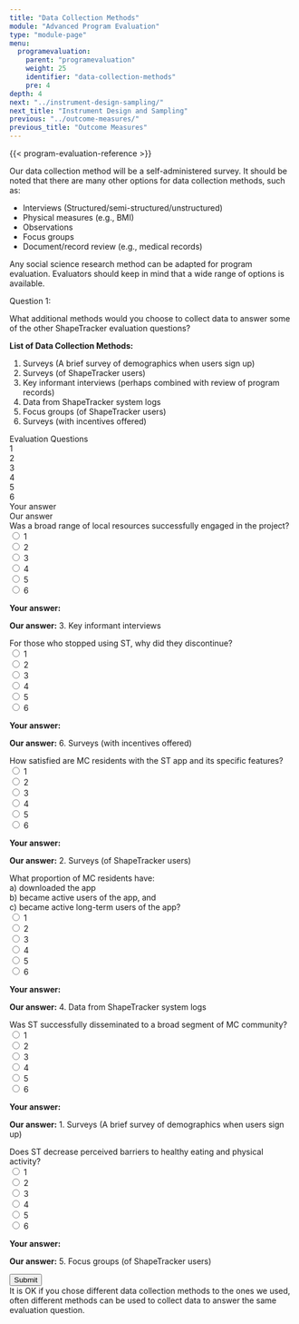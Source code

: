 ```yaml
---
title: "Data Collection Methods"
module: "Advanced Program Evaluation"
type: "module-page"
menu:
  programevaluation:
    parent: "programevaluation"
    weight: 25
    identifier: "data-collection-methods"
    pre: 4
depth: 4
next: "../instrument-design-sampling/"
next_title: "Instrument Design and Sampling"
previous: "../outcome-measures/"
previous_title: "Outcome Measures"
---
```


{{< program-evaluation-reference >}}

Our data collection method will be a self-administered survey.  It should be noted that there are many other options for data collection methods, such as:

* Interviews (Structured/semi-structured/unstructured)
* Physical measures (e.g., BMI)
* Observations
* Focus groups
* Document/record review (e.g., medical records)

Any social science research method can be adapted for program evaluation. Evaluators should keep in mind that a wide range of options is available.

<div class="matchingcode prog-eval"><form method="post" action=".">
<div class="cases">
<div class="casetitle">
    Question 1:
</div><!-- /.casetitle -->
<div class="casecontent">
<div class="casequestion answer-value">
    <p>What additional methods would you choose to collect data to answer some of the other ShapeTracker evaluation questions?</p>
    <p><b>List of Data Collection Methods:</b></p>
    <ol class="custom-counter">
        <li>Surveys (A brief survey of demographics when users sign up)</li>
        <li>Surveys (of ShapeTracker users)</li>
        <li>Key informant interviews (perhaps combined with review of program records)</li>
        <li>Data from ShapeTracker system logs</li>
        <li>Focus groups (of ShapeTracker users)</li>
        <li>Surveys (with incentives offered)</li>
    </ol>
    <div class="row matching-quiz mt-3" aria-hidden="true">
        <div class="col-12 col-md-6 matching-q-header">
        Evaluation Questions
        </div>
        <div class="col-md-6 d-none d-md-block">
            <div class="row option-labels">
                <div class="col option-label selections">
                    <span>1</span>
                </div>
                <div class="col option-label selections">
                    <span>2</span>
                </div>
                <div class="col option-label selections">
                    <span>3</span>
                </div>
                <div class="col option-label selections">
                    <span>4</span>
                </div>
                <div class="col option-label selections">
                    <span>5</span>
                </div>
                <div class="col option-label selections">
                    <span>6</span>
                </div>
                 <div class="col-6 option-label user-selection">
                    <span>Your answer</span>
                </div>
                 <div class="col-6 option-label phtc-selection">
                    <span>Our answer</span>
                </div>
           </div>
        </div>
    </div>
    <div class="row matching-quiz" aria-label="Evaluation Question 1">
        <div class="col-12 col-md-6 matching-q">
        Was a broad range of local resources successfully engaged in the project?
        </div>
        <div class="col-12 col-md-6">
            <div class="row option-buttons">
                <div class="col-4 col-md option-button selections">
                    <div class="md-radio">
                    <input name="coding-question-01" id="coding-question-011" type="radio" value="1. Surveys (A brief survey of demographics when users sign up)" aria-label="1. Surveys (A brief survey of demographics when users sign up)">
                    <label for="coding-question-011"><span aria-hidden="true">1</span></label>
                    </div>
                </div>
                <div class="col-4 col-md option-button selections">
                    <div class="md-radio">
                    <input name="coding-question-01" id="coding-question-012" type="radio" value="2. Surveys (of ShapeTracker users)" aria-label="2. Surveys (of ShapeTracker users)">
                    <label for="coding-question-012"><span aria-hidden="true">2</span></label>
                    </div>
                </div>
                <div class="col-4 col-md option-button selections">
                    <div class="md-radio">
                    <input name="coding-question-01" id="coding-question-013" type="radio" value="3. Key informant interviews" aria-label="3. Key informant interviews">
                    <label for="coding-question-013"><span aria-hidden="true">3</span></label>
                    </div>
                </div>
                <div class="col-4 col-md option-button selections">
                    <div class="md-radio">
                    <input name="coding-question-01" id="coding-question-014" type="radio" value="4. Data from ShapeTracker system logs" aria-label="4. Data from ShapeTracker system logs">
                    <label for="coding-question-014"><span aria-hidden="true">4</span></label>
                    </div>
                </div>
                <div class="col-4 col-md option-button selections">
                    <div class="md-radio">
                    <input name="coding-question-01" id="coding-question-015" type="radio" value="5. Focus groups (of ShapeTracker users)" aria-label="5. Focus groups (of ShapeTracker users)">
                    <label for="coding-question-015"><span aria-hidden="true">5</span></label>
                    </div>
                </div>
                <div class="col-4 col-md option-button selections">
                    <div class="md-radio">
                    <input name="coding-question-01" id="coding-question-016" type="radio" value="6. Surveys (with incentives offered)" aria-label="6. Surveys (with incentives offered)">
                    <label for="coding-question-016"><span aria-hidden="true">6</span></label>
                    </div>
                </div>
                 <div class="col-6 option-button user-selection" aria-label="Your answer">
                    <p class="answer-selection">
                    <span class="answer-prompt"><b>Your answer:</b></span>
                    </p>
                </div>
                 <div class="col-6 option-button phtc-selection" aria-label="Our answer">
                    <p class="answer-selection">
                    <span class="answer-prompt"><b>Our answer:</b></span>
                    <span>3. Key informant interviews</span>
                    </p>
                </div>
            </div>
        </div>
    </div>
    <div class="row matching-quiz" aria-label="Evaluation Question 2">
        <div class="col-12 col-md-6 matching-q">
        For those who stopped using ST, why did they discontinue?
        </div>
        <div class="col-12 col-md-6">
            <div class="row option-buttons">
                <div class="col-4 col-md option-button selections">
                    <div class="md-radio">
                    <input name="coding-question-02" id="coding-question-021" type="radio" value="1. Surveys (A brief survey of demographics when users sign up)" aria-label="1. Surveys (A brief survey of demographics when users sign up)">
                    <label for="coding-question-021"><span aria-hidden="true">1</span></label>
                    </div>
                </div>
                <div class="col-4 col-md option-button selections">
                    <div class="md-radio">
                    <input name="coding-question-02" id="coding-question-022" type="radio" value="2. Surveys (of ShapeTracker users)" aria-label="2. Surveys (of ShapeTracker users)">
                    <label for="coding-question-022"><span aria-hidden="true">2</span></label>
                    </div>
                </div>
                <div class="col-4 col-md option-button selections">
                    <div class="md-radio">
                    <input name="coding-question-02" id="coding-question-023" type="radio" value="3. Key informant interviews" aria-label="3. Key informant interviews">
                    <label for="coding-question-023"><span aria-hidden="true">3</span></label>
                    </div>
                </div>
                <div class="col-4 col-md option-button selections">
                    <div class="md-radio">
                    <input name="coding-question-02" id="coding-question-024" type="radio" value="4. Data from ShapeTracker system logs" aria-label="4. Data from ShapeTracker system logs">
                    <label for="coding-question-024"><span aria-hidden="true">4</span></label>
                    </div>
                </div>
                <div class="col-4 col-md option-button selections">
                    <div class="md-radio">
                    <input name="coding-question-02" id="coding-question-025" type="radio" value="5. Focus groups (of ShapeTracker users)" aria-label="5. Focus groups (of ShapeTracker users)">
                    <label for="coding-question-025"><span aria-hidden="true">5</span></label>
                    </div>
                </div>
                <div class="col-4 col-md option-button selections">
                    <div class="md-radio">
                    <input name="coding-question-02" id="coding-question-026" type="radio" value="6. Surveys (with incentives offered)" aria-label="6. Surveys (with incentives offered)">
                    <label for="coding-question-026"><span aria-hidden="true">6</span></label>
                    </div>
                </div>
                 <div class="col-6 option-button user-selection" aria-label="Your answer">
                    <p class="answer-selection">
                    <span class="answer-prompt"><b>Your answer:</b></span>
                    </p>
                </div>
                 <div class="col-6 option-button phtc-selection" aria-label="Our answer">
                    <p class="answer-selection">
                    <span class="answer-prompt"><b>Our answer:</b></span>
                    <span>6. Surveys (with incentives offered)</span>
                    </p>
                </div>
            </div>
        </div>
    </div>
    <div class="row matching-quiz" aria-label="Evaluation Question 3">
        <div class="col-12 col-md-6 matching-q">
        How satisfied are MC residents with the ST app and its specific features?
        </div>
        <div class="col-12 col-md-6">
            <div class="row option-buttons">
                <div class="col-4 col-md option-button selections">
                    <div class="md-radio">
                    <input name="coding-question-03" id="coding-question-031" type="radio" value="1. Surveys (A brief survey of demographics when users sign up)" aria-label="1. Surveys (A brief survey of demographics when users sign up)">
                    <label for="coding-question-031"><span aria-hidden="true">1</span></label>
                    </div>
                </div>
                <div class="col-4 col-md option-button selections">
                    <div class="md-radio">
                    <input name="coding-question-03" id="coding-question-032" type="radio" value="2. Surveys (of ShapeTracker users)" aria-label="2. Surveys (of ShapeTracker users)">
                    <label for="coding-question-032"><span aria-hidden="true">2</span></label>
                    </div>
                </div>
                <div class="col-4 col-md option-button selections">
                    <div class="md-radio">
                    <input name="coding-question-03" id="coding-question-033" type="radio" value="3. Key informant interviews" aria-label="3. Key informant interviews">
                    <label for="coding-question-033"><span aria-hidden="true">3</span></label>
                    </div>
                </div>
                <div class="col-4 col-md option-button selections">
                    <div class="md-radio">
                    <input name="coding-question-03" id="coding-question-034" type="radio" value="4. Data from ShapeTracker system logs" aria-label="4. Data from ShapeTracker system logs">
                    <label for="coding-question-034"><span aria-hidden="true">4</span></label>
                    </div>
                </div>
                <div class="col-4 col-md option-button selections">
                    <div class="md-radio">
                    <input name="coding-question-03" id="coding-question-035" type="radio" value="5. Focus groups (of ShapeTracker users)" aria-label="5. Focus groups (of ShapeTracker users)">
                    <label for="coding-question-035"><span aria-hidden="true">5</span></label>
                    </div>
                </div>
                <div class="col-4 col-md option-button selections">
                    <div class="md-radio">
                    <input name="coding-question-03" id="coding-question-036" type="radio" value="6. Surveys (with incentives offered)" aria-label="6. Surveys (with incentives offered)">
                    <label for="coding-question-036"><span aria-hidden="true">6</span></label>
                    </div>
                </div>
                 <div class="col-6 option-button user-selection" aria-label="Your answer">
                    <p class="answer-selection">
                    <span class="answer-prompt"><b>Your answer:</b></span>
                    </p>
                </div>
                 <div class="col-6 option-button phtc-selection" aria-label="Our answer">
                    <p class="answer-selection">
                    <span class="answer-prompt"><b>Our answer:</b></span>
                    <span>2. Surveys (of ShapeTracker users)</span>
                    </p>
                </div>
            </div>
        </div>
    </div>
    <div class="row matching-quiz" aria-label="Evaluation Question 4">
        <div class="col-12 col-md-6 matching-q">
        What proportion of MC residents have:<br />
        a) downloaded the app<br />
        b) became active users of the app, and<br />
        c) became active long-term users of the app?
        </div>
        <div class="col-12 col-md-6">
            <div class="row option-buttons">
                <div class="col-4 col-md option-button selections">
                    <div class="md-radio">
                    <input name="coding-question-04" id="coding-question-041" type="radio" value="1. Surveys (A brief survey of demographics when users sign up)" aria-label="1. Surveys (A brief survey of demographics when users sign up)">
                    <label for="coding-question-041"><span aria-hidden="true">1</span></label>
                    </div>
                </div>
                <div class="col-4 col-md option-button selections">
                    <div class="md-radio">
                    <input name="coding-question-04" id="coding-question-042" type="radio" value="2. Surveys (of ShapeTracker users)" aria-label="2. Surveys (of ShapeTracker users)">
                    <label for="coding-question-042"><span aria-hidden="true">2</span></label>
                    </div>
                </div>
                <div class="col-4 col-md option-button selections">
                    <div class="md-radio">
                    <input name="coding-question-04" id="coding-question-043" type="radio" value="3. Key informant interviews" aria-label="3. Key informant interviews">
                    <label for="coding-question-043"><span aria-hidden="true">3</span></label>
                    </div>
                </div>
                <div class="col-4 col-md option-button selections">
                    <div class="md-radio">
                    <input name="coding-question-04" id="coding-question-044" type="radio" value="4. Data from ShapeTracker system logs" aria-label="4. Data from ShapeTracker system logs">
                    <label for="coding-question-044"><span aria-hidden="true">4</span></label>
                    </div>
                </div>
                <div class="col-4 col-md option-button selections">
                    <div class="md-radio">
                    <input name="coding-question-04" id="coding-question-045" type="radio" value="5. Focus groups (of ShapeTracker users)" aria-label="5. Focus groups (of ShapeTracker users)">
                    <label for="coding-question-045"><span aria-hidden="true">5</span></label>
                    </div>
                </div>
                <div class="col-4 col-md option-button selections">
                    <div class="md-radio">
                    <input name="coding-question-04" id="coding-question-046" type="radio" value="6. Surveys (with incentives offered)" aria-label="6. Surveys (with incentives offered)">
                    <label for="coding-question-046"><span aria-hidden="true">6</span></label>
                    </div>
                </div>
                 <div class="col-6 option-button user-selection" aria-label="Your answer">
                    <p class="answer-selection">
                    <span class="answer-prompt"><b>Your answer:</b></span>
                    </p>
                </div>
                 <div class="col-6 option-button phtc-selection" aria-label="Our answer">
                    <p class="answer-selection">
                    <span class="answer-prompt"><b>Our answer:</b></span>
                    <span>4. Data from ShapeTracker system logs</span>
                    </p>
                </div>
            </div>
        </div>
    </div>
    <div class="row matching-quiz" aria-label="Evaluation Question 5">
        <div class="col-12 col-md-6 matching-q">
        Was ST successfully disseminated to a broad segment of MC community?
        </div>
        <div class="col-12 col-md-6">
            <div class="row option-buttons">
                <div class="col-4 col-md option-button selections">
                    <div class="md-radio">
                    <input name="coding-question-05" id="coding-question-051" type="radio" value="1. Surveys (A brief survey of demographics when users sign up)" aria-label="1. Surveys (A brief survey of demographics when users sign up)">
                    <label for="coding-question-051"><span aria-hidden="true">1</span></label>
                    </div>
                </div>
                <div class="col-4 col-md option-button selections">
                    <div class="md-radio">
                    <input name="coding-question-05" id="coding-question-052" type="radio" value="2. Surveys (of ShapeTracker users)" aria-label="2. Surveys (of ShapeTracker users)">
                    <label for="coding-question-052"><span aria-hidden="true">2</span></label>
                    </div>
                </div>
                <div class="col-4 col-md option-button selections">
                    <div class="md-radio">
                    <input name="coding-question-05" id="coding-question-053" type="radio" value="3. Key informant interviews" aria-label="3. Key informant interviews">
                    <label for="coding-question-053"><span aria-hidden="true">3</span></label>
                    </div>
                </div>
                <div class="col-4 col-md option-button selections">
                    <div class="md-radio">
                    <input name="coding-question-05" id="coding-question-054" type="radio" value="4. Data from ShapeTracker system logs" aria-label="4. Data from ShapeTracker system logs">
                    <label for="coding-question-054"><span aria-hidden="true">4</span></label>
                    </div>
                </div>
                <div class="col-4 col-md option-button selections">
                    <div class="md-radio">
                    <input name="coding-question-05" id="coding-question-055" type="radio" value="5. Focus groups (of ShapeTracker users)" aria-label="5. Focus groups (of ShapeTracker users)">
                    <label for="coding-question-055"><span aria-hidden="true">5</span></label>
                    </div>
                </div>
                <div class="col-4 col-md option-button selections">
                    <div class="md-radio">
                    <input name="coding-question-05" id="coding-question-056" type="radio" value="6. Surveys (with incentives offered)" aria-label="6. Surveys (with incentives offered)">
                    <label for="coding-question-056"><span aria-hidden="true">6</span></label>
                    </div>
                </div>
                 <div class="col-6 option-button user-selection" aria-label="Your answer">
                    <p class="answer-selection">
                    <span class="answer-prompt" aria-hidden="true"><b>Your answer:</b></span>
                    </p>
                </div>
                 <div class="col-6 option-button phtc-selection" aria-label="Our answer">
                    <p class="answer-selection">
                    <span class="answer-prompt" aria-hidden="true"><b>Our answer:</b></span>
                    <span>1. Surveys (A brief survey of demographics when users sign up)</span>
                    </p>
                </div>
            </div>
        </div>
    </div>
    <div class="row matching-quiz" aria-label="Evaluation Question 6">
        <div class="col-12 col-md-6 matching-q">
        Does ST decrease perceived barriers to healthy eating and physical activity?
        </div>
        <div class="col-12 col-md-6">
            <div class="row option-buttons">
                <div class="col-4 col-md option-button selections">
                    <div class="md-radio">
                    <input name="coding-question-06" id="coding-question-061" type="radio" value="1. Surveys (A brief survey of demographics when users sign up)" aria-label="1. Surveys (A brief survey of demographics when users sign up)">
                    <label for="coding-question-061"><span aria-hidden="true">1</span></label>
                    </div>
                </div>
                <div class="col-4 col-md option-button selections">
                    <div class="md-radio">
                    <input name="coding-question-06" id="coding-question-062" type="radio" value="2. Surveys (of ShapeTracker users)" aria-label="2. Surveys (of ShapeTracker users)">
                    <label for="coding-question-062"><span aria-hidden="true">2</span></label>
                    </div>
                </div>
                <div class="col-4 col-md option-button selections">
                    <div class="md-radio">
                    <input name="coding-question-06" id="coding-question-063" type="radio" value="3. Key informant interviews" aria-label="3. Key informant interviews">
                    <label for="coding-question-063"><span aria-hidden="true">3</span></label>
                    </div>
                </div>
                <div class="col-4 col-md option-button selections">
                    <div class="md-radio">
                    <input name="coding-question-06" id="coding-question-064" type="radio" value="4. Data from ShapeTracker system logs" aria-label="4. Data from ShapeTracker system logs">
                    <label for="coding-question-064"><span aria-hidden="true">4</span></label>
                    </div>
                </div>
                <div class="col-4 col-md option-button selections">
                    <div class="md-radio">
                    <input name="coding-question-06" id="coding-question-065" type="radio" value="5. Focus groups (of ShapeTracker users)" aria-label="5. Focus groups (of ShapeTracker users)">
                    <label for="coding-question-065"><span aria-hidden="true">5</span></label>
                    </div>
                </div>
                <div class="col-4 col-md option-button selections">
                    <div class="md-radio">
                    <input name="coding-question-06" id="coding-question-066" type="radio" value="6. Surveys (with incentives offered)" aria-label="6. Surveys (with incentives offered)">
                    <label for="coding-question-066"><span aria-hidden="true">6</span></label>
                    </div>
                </div>
                 <div class="col-6 option-button user-selection" aria-label="Your answer">
                    <p class="answer-selection">
                    <span class="answer-prompt"><b>Your answer:</b></span>
                    </p>
                </div>
                 <div class="col-6 option-button phtc-selection" aria-label="Our answer">
                    <p class="answer-selection">
                    <span class="answer-prompt"><b>Our answer:</b></span>
                    <span>5. Focus groups (of ShapeTracker users)</span>
                    </p>
                </div>
            </div>
        </div>
    </div>
</div><!-- /.casequestion -->
<div class="casesanswerdisplay">
<input class="btn btn-info btn-submit-coding-exercise" type="submit" value="Submit" />
</div>
<div class="answer-container">
It is OK if you chose different data collection methods to the ones we used, often different methods can be used to collect data to answer the same evaluation question.
</div>
</div><!-- /.casecontent -->
</div><!-- /.cases -->
</form></div>
